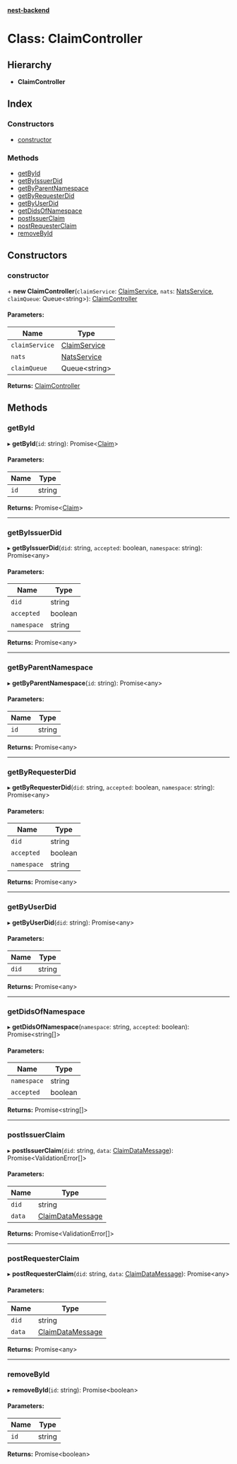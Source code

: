 **[nest-backend](../README.md)**

# Class: ClaimController

## Hierarchy

* **ClaimController**

## Index

### Constructors

* [constructor](claimcontroller.md#constructor)

### Methods

* [getById](claimcontroller.md#getbyid)
* [getByIssuerDid](claimcontroller.md#getbyissuerdid)
* [getByParentNamespace](claimcontroller.md#getbyparentnamespace)
* [getByRequesterDid](claimcontroller.md#getbyrequesterdid)
* [getByUserDid](claimcontroller.md#getbyuserdid)
* [getDidsOfNamespace](claimcontroller.md#getdidsofnamespace)
* [postIssuerClaim](claimcontroller.md#postissuerclaim)
* [postRequesterClaim](claimcontroller.md#postrequesterclaim)
* [removeById](claimcontroller.md#removebyid)

## Constructors

### constructor

\+ **new ClaimController**(`claimService`: [ClaimService](claimservice.md), `nats`: [NatsService](natsservice.md), `claimQueue`: Queue<string\>): [ClaimController](claimcontroller.md)

#### Parameters:

Name | Type |
------ | ------ |
`claimService` | [ClaimService](claimservice.md) |
`nats` | [NatsService](natsservice.md) |
`claimQueue` | Queue<string\> |

**Returns:** [ClaimController](claimcontroller.md)

## Methods

### getById

▸ **getById**(`id`: string): Promise<[Claim](../interfaces/claim.md)\>

#### Parameters:

Name | Type |
------ | ------ |
`id` | string |

**Returns:** Promise<[Claim](../interfaces/claim.md)\>

___

### getByIssuerDid

▸ **getByIssuerDid**(`did`: string, `accepted`: boolean, `namespace`: string): Promise<any\>

#### Parameters:

Name | Type |
------ | ------ |
`did` | string |
`accepted` | boolean |
`namespace` | string |

**Returns:** Promise<any\>

___

### getByParentNamespace

▸ **getByParentNamespace**(`id`: string): Promise<any\>

#### Parameters:

Name | Type |
------ | ------ |
`id` | string |

**Returns:** Promise<any\>

___

### getByRequesterDid

▸ **getByRequesterDid**(`did`: string, `accepted`: boolean, `namespace`: string): Promise<any\>

#### Parameters:

Name | Type |
------ | ------ |
`did` | string |
`accepted` | boolean |
`namespace` | string |

**Returns:** Promise<any\>

___

### getByUserDid

▸ **getByUserDid**(`did`: string): Promise<any\>

#### Parameters:

Name | Type |
------ | ------ |
`did` | string |

**Returns:** Promise<any\>

___

### getDidsOfNamespace

▸ **getDidsOfNamespace**(`namespace`: string, `accepted`: boolean): Promise<string[]\>

#### Parameters:

Name | Type |
------ | ------ |
`namespace` | string |
`accepted` | boolean |

**Returns:** Promise<string[]\>

___

### postIssuerClaim

▸ **postIssuerClaim**(`did`: string, `data`: [ClaimDataMessage](../interfaces/claimdatamessage.md)): Promise<ValidationError[]\>

#### Parameters:

Name | Type |
------ | ------ |
`did` | string |
`data` | [ClaimDataMessage](../interfaces/claimdatamessage.md) |

**Returns:** Promise<ValidationError[]\>

___

### postRequesterClaim

▸ **postRequesterClaim**(`did`: string, `data`: [ClaimDataMessage](../interfaces/claimdatamessage.md)): Promise<any\>

#### Parameters:

Name | Type |
------ | ------ |
`did` | string |
`data` | [ClaimDataMessage](../interfaces/claimdatamessage.md) |

**Returns:** Promise<any\>

___

### removeById

▸ **removeById**(`id`: string): Promise<boolean\>

#### Parameters:

Name | Type |
------ | ------ |
`id` | string |

**Returns:** Promise<boolean\>
